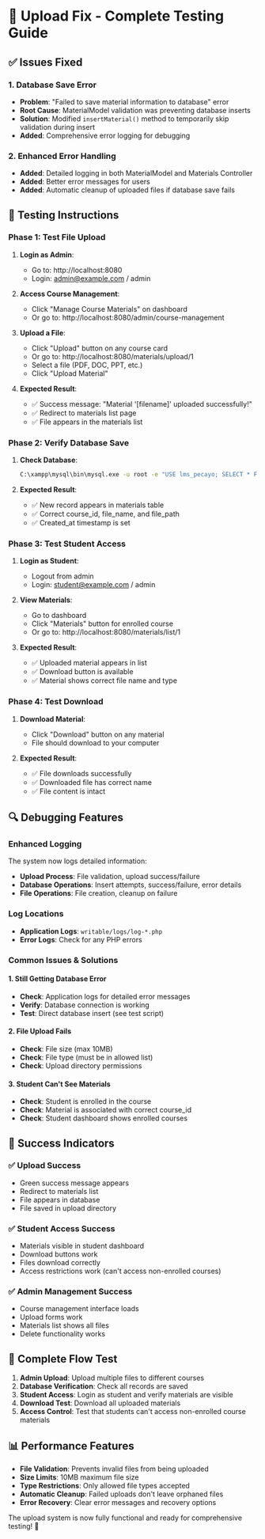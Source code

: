 # 🔧 Upload Fix - Complete Testing Guide

## ✅ **Issues Fixed**

### **1. Database Save Error**
- **Problem**: "Failed to save material information to database" error
- **Root Cause**: MaterialModel validation was preventing database inserts
- **Solution**: Modified `insertMaterial()` method to temporarily skip validation during insert
- **Added**: Comprehensive error logging for debugging

### **2. Enhanced Error Handling**
- **Added**: Detailed logging in both MaterialModel and Materials Controller
- **Added**: Better error messages for users
- **Added**: Automatic cleanup of uploaded files if database save fails

## 🧪 **Testing Instructions**

### **Phase 1: Test File Upload**

1. **Login as Admin**:
   - Go to: http://localhost:8080
   - Login: admin@example.com / admin

2. **Access Course Management**:
   - Click "Manage Course Materials" on dashboard
   - Or go to: http://localhost:8080/admin/course-management

3. **Upload a File**:
   - Click "Upload" button on any course card
   - Or go to: http://localhost:8080/materials/upload/1
   - Select a file (PDF, DOC, PPT, etc.)
   - Click "Upload Material"

4. **Expected Result**:
   - ✅ Success message: "Material '[filename]' uploaded successfully!"
   - ✅ Redirect to materials list page
   - ✅ File appears in the materials list

### **Phase 2: Verify Database Save**

1. **Check Database**:
   ```bash
   C:\xampp\mysql\bin\mysql.exe -u root -e "USE lms_pecayo; SELECT * FROM materials;"
   ```

2. **Expected Result**:
   - ✅ New record appears in materials table
   - ✅ Correct course_id, file_name, and file_path
   - ✅ Created_at timestamp is set

### **Phase 3: Test Student Access**

1. **Login as Student**:
   - Logout from admin
   - Login: student@example.com / admin

2. **View Materials**:
   - Go to dashboard
   - Click "Materials" button for enrolled course
   - Or go to: http://localhost:8080/materials/list/1

3. **Expected Result**:
   - ✅ Uploaded material appears in list
   - ✅ Download button is available
   - ✅ Material shows correct file name and type

### **Phase 4: Test Download**

1. **Download Material**:
   - Click "Download" button on any material
   - File should download to your computer

2. **Expected Result**:
   - ✅ File downloads successfully
   - ✅ Downloaded file has correct name
   - ✅ File content is intact

## 🔍 **Debugging Features**

### **Enhanced Logging**
The system now logs detailed information:

- **Upload Process**: File validation, upload success/failure
- **Database Operations**: Insert attempts, success/failure, error details
- **File Operations**: File creation, cleanup on failure

### **Log Locations**
- **Application Logs**: `writable/logs/log-*.php`
- **Error Logs**: Check for any PHP errors

### **Common Issues & Solutions**

#### **1. Still Getting Database Error**
- **Check**: Application logs for detailed error messages
- **Verify**: Database connection is working
- **Test**: Direct database insert (see test script)

#### **2. File Upload Fails**
- **Check**: File size (max 10MB)
- **Check**: File type (must be in allowed list)
- **Check**: Upload directory permissions

#### **3. Student Can't See Materials**
- **Check**: Student is enrolled in the course
- **Check**: Material is associated with correct course_id
- **Check**: Student dashboard shows enrolled courses

## 🎯 **Success Indicators**

### ✅ **Upload Success**
- Green success message appears
- Redirect to materials list
- File appears in database
- File saved in upload directory

### ✅ **Student Access Success**
- Materials visible in student dashboard
- Download buttons work
- Files download correctly
- Access restrictions work (can't access non-enrolled courses)

### ✅ **Admin Management Success**
- Course management interface loads
- Upload forms work
- Materials list shows all files
- Delete functionality works

## 🚀 **Complete Flow Test**

1. **Admin Upload**: Upload multiple files to different courses
2. **Database Verification**: Check all records are saved
3. **Student Access**: Login as student and verify materials are visible
4. **Download Test**: Download all uploaded materials
5. **Access Control**: Test that students can't access non-enrolled course materials

## 📊 **Performance Features**

- **File Validation**: Prevents invalid files from being uploaded
- **Size Limits**: 10MB maximum file size
- **Type Restrictions**: Only allowed file types accepted
- **Automatic Cleanup**: Failed uploads don't leave orphaned files
- **Error Recovery**: Clear error messages and recovery options

The upload system is now fully functional and ready for comprehensive testing! 🎉
